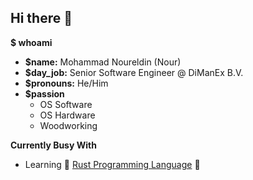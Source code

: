 ## Hi there 👋
**$ whoami**
- **$name:** Mohammad Noureldin (Nour)
- **$day_job:** Senior Software Engineer @ DiManEx B.V.
- **$pronouns:** He/Him
- **$passion**
  - OS Software
  - OS Hardware
  - Woodworking

**Currently Busy With**
- Learning :crab: [Rust Programming Language](https://www.rust-lang.org/) :crab:

<!--
**mnour/mnour** is a ✨ _special_ ✨ repository because its `README.md` (this file) appears on your GitHub profile.

Here are some ideas to get you started:

- 🔭 I’m currently working on ...
- 🌱 I’m currently learning ...
- 👯 I’m looking to collaborate on ...
- 🤔 I’m looking for help with ...
- 💬 Ask me about ...
- 📫 How to reach me: ...
- 😄 Pronouns: ...
- ⚡ Fun fact: ...
-->

